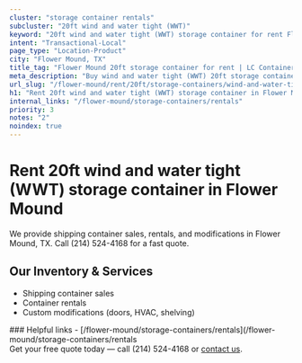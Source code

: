 ```yaml
---
cluster: "storage container rentals"
subcluster: "20ft wind and water tight (WWT)"
keyword: "20ft wind and water tight (WWT) storage container for rent Flower Mound, TX"
intent: "Transactional-Local"
page_type: "Location-Product"
city: "Flower Mound, TX"
title_tag: "Flower Mound 20ft storage container for rent | LC Container"
meta_description: "Buy wind and water tight (WWT) 20ft storage container rent with local delivery in Flower Mound, TX. LC Container — local Since 2003. Request a fast quote today."
url_slug: "/flower-mound/rent/20ft/storage-containers/wind-and-water-tight-wwt"
h1: "Rent 20ft wind and water tight (WWT) storage container in Flower Mound"
internal_links: "/flower-mound/storage-containers/rentals"
priority: 3
notes: "2"
noindex: true
---
```


# Rent 20ft wind and water tight (WWT) storage container in Flower Mound

We provide shipping container sales, rentals, and modifications in Flower Mound, TX. Call (214) 524-4168 for a fast quote.

## Our Inventory & Services
- Shipping container sales
- Container rentals
- Custom modifications (doors, HVAC, shelving)

<div data-section="internal-links">
### Helpful links
- [/flower-mound/storage-containers/rentals](/flower-mound/storage-containers/rentals
</div>

<div data-section="cta">
Get your free quote today — call (214) 524-4168 or <a href="/contact">contact us</a>.
</div>

<script type="application/ld+json">{"@context":"https://schema.org","@type":"FAQPage","mainEntity":[{"@type":"Question","name":"How much does delivery cost in Flower Mound, TX?","acceptedAnswer":{"@type":"Answer","text":"Delivery costs vary by distance and container size. Most deliveries in Flower Mound, TX range from $150-$300. Call (214) 524-4168 for an exact quote based on your specific location."}},{"@type":"Question","name":"Do you offer financing or payment plans?","acceptedAnswer":{"@type":"Answer","text":"We accept major credit cards, checks, and can discuss commercial terms for bulk purchases. Call (214) 524-4168 to discuss options."}},{"@type":"Question","name":"Can you customize containers in Flower Mound, TX?","acceptedAnswer":{"@type":"Answer","text":"Yes — we perform modifications like doors, HVAC, insulation, and shelving. Request a custom quote at (214) 524-4168 or via our contact form."}}]}</script>
